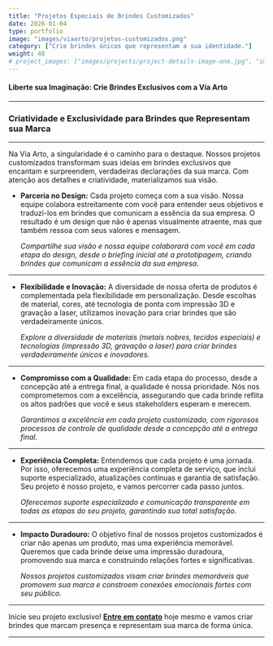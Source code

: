 ```yaml
---
title: "Projetos Especiais de Brindes Customizados"
date: 2026-01-04
type: portfolio
image: "images/viaarto/projetos-customizados.png"
category: ["Crie brindes únicos que representam a sua identidade."]
weight: 40
# project_images: ["images/projects/project-details-image-one.jpg", "images/projects/project-details-image-two.jpg"]
---
```


#### Liberte sua Imaginação: Crie Brindes Exclusivos com a Via Arto
---

### Criatividade e Exclusividade para Brindes que Representam sua Marca

<!---
![blog-details-image-02](/images/viaarto/brindes-para-feiras-e-eventos.png)
--> 

---

Na Via Arto, a singularidade é o caminho para o destaque. Nossos projetos customizados transformam suas ideias em brindes exclusivos que encantam e surpreendem, verdadeiras declarações da sua marca. Com atenção aos detalhes e criatividade, materializamos sua visão.

+ **Parceria no Design:** Cada projeto começa com a sua visão. Nossa equipe colabora estreitamente com você para entender seus objetivos e traduzi-los em brindes que comunicam a essência da sua empresa. O resultado é um design que não é apenas visualmente atraente, mas que também ressoa com seus valores e mensagem.

    *Compartilhe sua visão e nossa equipe colaborará com você em cada etapa do design, desde o briefing inicial até a prototipagem, criando brindes que comunicam a essência da sua empresa.*
---
+ **Flexibilidade e Inovação:** A diversidade de nossa oferta de produtos é complementada pela flexibilidade em personalização. Desde escolhas de material, cores, até tecnologia de ponta com impressão 3D e gravação a laser, utilizamos inovação para criar brindes que são verdadeiramente únicos.

    *Explore a diversidade de materiais (metais nobres, tecidos especiais) e tecnologias (impressão 3D, gravação a laser) para criar brindes verdadeiramente únicos e inovadores.*

---
+ **Compromisso com a Qualidade:** Em cada etapa do processo, desde a concepção até a entrega final, a qualidade é nossa prioridade. Nós nos comprometemos com a excelência, assegurando que cada brinde reflita os altos padrões que você e seus stakeholders esperam e merecem.

    *Garantimos a excelência em cada projeto customizado, com rigorosos processos de controle de qualidade desde a concepção até a entrega final.*

---
+ **Experiência Completa:** Entendemos que cada projeto é uma jornada. Por isso, oferecemos uma experiência completa de serviço, que inclui suporte especializado, atualizações contínuas e garantia de satisfação. Seu projeto é nosso projeto, e vamos percorrer cada passo juntos.

    *Oferecemos suporte especializado e comunicação transparente em todas as etapas do seu projeto, garantindo sua total satisfação.*

---
+ **Impacto Duradouro:** O objetivo final de nossos projetos customizados é criar não apenas um produto, mas uma experiência memorável. Queremos que cada brinde deixe uma impressão duradoura, promovendo sua marca e construindo relações fortes e significativas.

    *Nossos projetos customizados visam criar brindes memoráveis que promovem sua marca e constroem conexões emocionais fortes com seu público.*

---

Inicie seu projeto exclusivo! [**Entre em contato**](/contact) hoje mesmo e vamos criar brindes que marcam presença e representam sua marca de forma única.

---